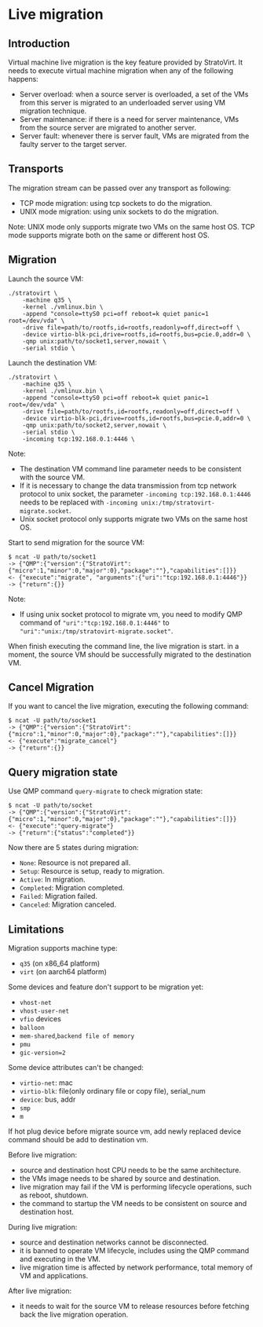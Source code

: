 # Live migration

## Introduction

Virtual machine live migration is the key feature provided by StratoVirt. It needs to execute virtual machine migration
when any of the following happens:
- Server overload: when a source server is overloaded, a set of the VMs from this server is migrated to an underloaded
   server using VM migration technique.
- Server maintenance: if there is a need for server maintenance, VMs from the source server are migrated to another server.
- Server fault: whenever there is server fault, VMs are migrated from the faulty server to the target server.

## Transports

The migration stream can be passed over any transport as following:
- TCP mode migration: using tcp sockets to do the migration.
- UNIX mode migration: using unix sockets to do the migration.

Note: UNIX mode only supports migrate two VMs on the same host OS. TCP mode supports migrate both on the same or 
   different host OS.

## Migration

Launch the source VM:
```shell
./stratovirt \
    -machine q35 \
    -kernel ./vmlinux.bin \
    -append "console=ttyS0 pci=off reboot=k quiet panic=1 root=/dev/vda" \
    -drive file=path/to/rootfs,id=rootfs,readonly=off,direct=off \
    -device virtio-blk-pci,drive=rootfs,id=rootfs,bus=pcie.0,addr=0 \
    -qmp unix:path/to/socket1,server,nowait \
    -serial stdio \
```

Launch the destination VM:
```shell
./stratovirt \
    -machine q35 \
    -kernel ./vmlinux.bin \
    -append "console=ttyS0 pci=off reboot=k quiet panic=1 root=/dev/vda" \
    -drive file=path/to/rootfs,id=rootfs,readonly=off,direct=off \
    -device virtio-blk-pci,drive=rootfs,id=rootfs,bus=pcie.0,addr=0 \
    -qmp unix:path/to/socket2,server,nowait \
    -serial stdio \
    -incoming tcp:192.168.0.1:4446 \
```

Note: 
- The destination VM command line parameter needs to be consistent with the source VM.
- If it is necessary to change the data transmission from tcp network protocol to unix socket,
  the parameter `-incoming tcp:192.168.0.1:4446` needs to be replaced with `-incoming unix:/tmp/stratovirt-migrate.socket`.
- Unix socket protocol only supports migrate two VMs on the same host OS.

Start to send migration for the source VM:
```shell
$ ncat -U path/to/socket1
-> {"QMP":{"version":{"StratoVirt":{"micro":1,"minor":0,"major":0},"package":""},"capabilities":[]}}
<- {"execute":"migrate", "arguments":{"uri":"tcp:192.168.0.1:4446"}}
-> {"return":{}}
```

Note:
- If using unix socket protocol to migrate vm, you need to modify QMP command of `"uri":"tcp:192.168.0.1:4446"` to
  `"uri":"unix:/tmp/stratovirt-migrate.socket"`.

When finish executing the command line, the live migration is start. in a moment, the source VM should be successfully
migrated to the destination VM.

## Cancel Migration

If you want to cancel the live migration, executing the following command:
```shell
$ ncat -U path/to/socket1
-> {"QMP":{"version":{"StratoVirt":{"micro":1,"minor":0,"major":0},"package":""},"capabilities":[]}}
<- {"execute":"migrate_cancel"}
-> {"return":{}}
```

## Query migration state

Use QMP command `query-migrate` to check migration state:
```shell
$ ncat -U path/to/socket
-> {"QMP":{"version":{"StratoVirt":{"micro":1,"minor":0,"major":0},"package":""},"capabilities":[]}}
<- {"execute":"query-migrate"}
-> {"return":{"status":"completed"}}
```

Now there are 5 states during migration:
- `None`: Resource is not prepared all.
- `Setup`: Resource is setup, ready to migration.
- `Active`: In migration.
- `Completed`: Migration completed.
- `Failed`: Migration failed.
- `Canceled`: Migration canceled.

## Limitations

Migration supports machine type:
- `q35` (on x86_64 platform)
- `virt` (on aarch64 platform)

Some devices and feature don't support to be migration yet:
- `vhost-net`
- `vhost-user-net`
- `vfio` devices
- `balloon`
- `mem-shared`,`backend file of memory`
- `pmu`
- `gic-version=2`

Some device attributes can't be changed:
- `virtio-net`: mac
- `virtio-blk`: file(only ordinary file or copy file), serial_num
- `device`: bus, addr
- `smp`
- `m`

If hot plug device before migrate source vm, add newly replaced device command should be add to destination vm.

Before live migration:
- source and destination host CPU needs to be the same architecture.
- the VMs image needs to be shared by source and destination.
- live migration may fail if the VM is performing lifecycle operations, such as reboot, shutdown.
- the command to startup the VM needs to be consistent on source and destination host.

During live migration:
- source and destination networks cannot be disconnected.
- it is banned to operate VM lifecycle, includes using the QMP command and executing in the VM.
- live migration time is affected by network performance, total memory of VM and applications.

After live migration:
- it needs to wait for the source VM to release resources before fetching back the live migration operation.
